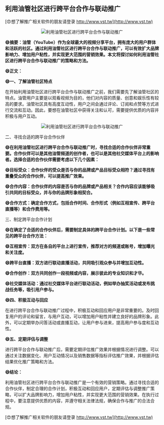 ## **利用油管社区进行跨平台合作与联动推广**

[😍想了解推广相关软件的朋友请登录 http://www.vst.tw](http://www.vst.tw)

 <center><img src="https://vst.tw/MP4/tuiguang/png/6.png" alt="利用油管社区进行跨平台合作与联动推广"></center>

**😄摘要：油管（YouTube）作为全球最大的视频分享平台，拥有庞大的用户群体和活跃的社区。通过利用油管社区进行跨平台合作与联动推广，可以有效扩大品牌影响力、增加用户粘性，并实现更大范围的营销效果。本文将探讨如何利用油管社区进行跨平台合作与联动推广的策略和方法。**

**😄正文：**

**😄一、了解油管社区特点**

在开始利用油管社区进行跨平台合作与联动推广之前，我们需要先了解油管社区的特点。油管用户主要是以观看视频为目的，他们对内容的质量、创意和娱乐性有较高的要求。油管社区具有高度互动性，用户之间会通过评论、订阅和点赞等方式进行交流和互动。因此，要想在油管社区中获得关注和认可，需要提供优质的内容并积极与用户互动。

 <center><img src="https://vst.tw/MP4/tuiguang/png/6.png" alt="利用油管社区进行跨平台合作与联动推广"></center>

二、寻找合适的跨平台合作伙伴

**😄在利用油管社区进行跨平台合作与联动推广时，寻找合适的合作伙伴非常重要。合作伙伴可以是其他油管频道的创作者，也可以是其他社交媒体平台上的影响者。选择合适的合作伙伴需要考虑以下几个因素：**

**😄目标受众：合作伙伴的受众是否与你的品牌或产品目标受众相符？通过寻找有重叠受众的合作伙伴，可以提高推广效果。**

**😄合作内容：合作伙伴的内容是否与你的品牌或产品相关？合作内容应该能够吸引共同的目标受众，并与你的品牌形象相契合。**

**😄合作方式：确定合作方式，包括合作时间、合作形式（例如互相宣传、跨平台直播等）和合作费用等。**

三、制定跨平台合作计划

**😄在确定了合适的合作伙伴后，需要制定具体的跨平台合作计划。以下是一些常见的跨平台合作方法：**

**😄互相宣传：双方在各自的平台上进行宣传，推荐对方的频道或账号，增加曝光和关注度。**

**😄跨平台直播：双方进行联动直播活动，共同吸引观众参与并增加互动性。**

**😄合作创作：双方共同创作一段视频或内容，展示彼此的专业知识和才华。**

**😄社交媒体活动：通过社交媒体平台进行联动活动，例如举办抽奖活动或发布挑战任务等，吸引用户参与。**

**😄四、积极互动与回应**

在进行跨平台合作与联动推广过程中，积极互动和回应用户是非常重要的。及时回复用户的评论和留言，与用户互动，可以增加用户粘性并建立良好的品牌形象。此外，可以定期举办问答活动或直播互动，让用户参与进来，提高用户参与度和互动性。

**😄五、定期评估与调整**

进行跨平台合作与联动推广后，需要定期评估推广效果并根据情况进行调整。可以通过关注数据变化、用户互动情况以及销售数据等指标评估推广效果，并根据评估结果优化推广策略和方法。

**😄结论：**

利用油管社区进行跨平台合作与联动推广是一个有效的营销策略。通过寻找合适的合作伙伴，制定合理的合作计划，积极互动和回应用户，定期评估与调整推广策略，可以扩大品牌影响力，增加用户粘性，并实现更大范围的营销效果。在执行过程中，要注意提供优质的内容，并遵守相关法律法规，确保合作与推广的合法合规。

[😍想了解推广相关软件的朋友请登录 http://www.vst.tw](http://www.vst.tw)




